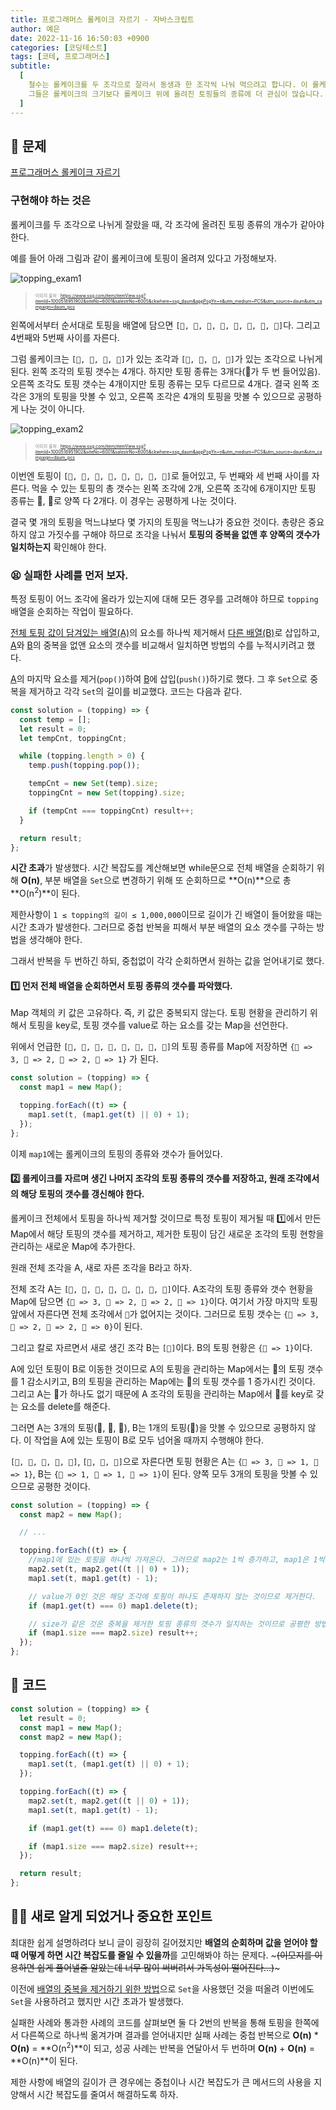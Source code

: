 ```yaml
---
title: 프로그래머스 롤케이크 자르기 - 자바스크립트
author: 예은
date: 2022-11-16 16:50:03 +0900
categories: [코딩테스트]
tags: [코테, 프로그래머스]
subtitle:
  [
    철수는 롤케이크를 두 조각으로 잘라서 동생과 한 조각씩 나눠 먹으려고 합니다. 이 롤케이크에는 여러가지 토핑들이 일렬로 올려져 있습니다. 철수와 동생은 롤케이크를 공평하게 나눠먹으려 하는데,
    그들은 롤케이크의 크기보다 롤케이크 위에 올려진 토핑들의 종류에 더 관심이 많습니다. 그래서 잘린 조각들의 크기와 올려진 토핑의 개수에 상관없이 각 조각에 동일한 가짓수의 토핑이 올라가면 공평하게 롤케이크가 나누어진 것으로 생각합니다.,
  ]
---
```


## 📄 문제

[프로그래머스 롤케이크 자르기](https://school.programmers.co.kr/learn/courses/30/lessons/132265)

### 구현해야 하는 것은

롤케이크를 두 조각으로 나뉘게 잘랐을 때, 각 조각에 올려진 토핑 종류의 개수가 같아야 한다.

예를 들어 아래 그림과 같이 롤케이크에 토핑이 올려져 있다고 가정해보자.

![topping_exam1](/assets/img/post/codingTest/programmers/132265/topping_exam1.png)

> <span style="color : #868585; font-size: 50%">이미지 출처 : https://www.ssg.com/item/itemView.ssg?itemId=1000518951902&siteNo=6001&salestrNo=6005&ckwhere=ssg_daum&appPopYn=n&utm_medium=PCS&utm_source=daum&utm_campaign=daum_pcs</span>

왼쪽에서부터 순서대로 토핑을 배열에 담으면 `[🍓, 🥝, 🍑, 🍓, 🍓, 🥝, 🍑, 🍒]`다. 그리고 4번째와 5번째 사이를 자른다.

그럼 롤케이크는 `[🍓, 🥝, 🍑, 🍓]`가 있는 조각과 `[🍓, 🥝, 🍑, 🍒]`가 있는 조각으로 나뉘게 된다. 왼쪽 조각의 토핑 갯수는 4개다. 하지만 토핑 종류는 3개다(🍓가 두 번 들어있음). 오른쪽 조각도 토핑 갯수는 4개이지만 토핑 종류는 모두 다르므로 4개다. 결국 왼쪽 조각은 3개의 토핑을 맛볼 수 있고, 오른쪽 조각은 4개의 토핑을 맛볼 수 있으므로 공평하게 나눈 것이 아니다.

![topping_exam2](/assets/img/post/codingTest/programmers/132265/topping_exam2.png)

> <span style="color : #868585; font-size: 50%">이미지 출처 : https://www.ssg.com/item/itemView.ssg?itemId=1000518951902&siteNo=6001&salestrNo=6005&ckwhere=ssg_daum&appPopYn=n&utm_medium=PCS&utm_source=daum&utm_campaign=daum_pcs</span>

이번엔 토핑이 `[🍓, 🥝, 🍓, 🍓, 🥝, 🍓, 🍓, 🍓]`로 들어있고, 두 번째와 세 번째 사이를 자른다. 먹을 수 있는 토핑의 총 갯수는 왼쪽 조각에 2개, 오른쪽 조각에 6개이지만 토핑 종류는 🍓, 🥝로 양쪽 다 2개다. 이 경우는 공평하게 나눈 것이다.

결국 몇 개의 토핑을 먹느냐보다 몇 가지의 토핑을 먹느냐가 중요한 것이다. 총량은 중요하지 않고 가짓수를 구해야 하므로 조각을 나눠서 **토핑의 중복을 없앤 후 양쪽의 갯수가 일치하는지** 확인해야 한다.

### 😫 실패한 사례를 먼저 보자.

특정 토핑이 어느 조각에 올라가 있는지에 대해 모든 경우를 고려해야 하므로 `topping` 배열을 순회하는 작업이 필요하다.

<u>전체 토핑 값이 담겨있는 배열(A)</u>의 요소를 하나씩 제거해서 <u>다른 배열(B)</u>로 삽입하고, <u>A</u>와 <u>B</u>의 중복을 없앤 요소의 갯수를 비교해서 일치하면 방법의 수를 누적시키려고 했다.

<u>A</u>의 마지막 요소를 제거(`pop()`)하여 <u>B</u>에 삽입(`push()`)하기로 했다. 그 후 `Set`으로 중복을 제거하고 각각 `Set`의 길이를 비교했다. 코드는 다음과 같다.

```javascript
const solution = (topping) => {
  const temp = [];
  let result = 0;
  let tempCnt, toppingCnt;

  while (topping.length > 0) {
    temp.push(topping.pop());

    tempCnt = new Set(temp).size;
    toppingCnt = new Set(topping).size;

    if (tempCnt === toppingCnt) result++;
  }

  return result;
};
```

**시간 초과**가 발생했다. 시간 복잡도를 계산해보면 while문으로 전체 배열을 순회하기 위해 **O(n)**, 부분 배열을 `Set`으로 변경하기 위해 또 순회하므로 **O(n)**으로 총 **O(n<sup>2</sup>)**이 된다.

제한사항이 `1 ≤ topping의 길이 ≤ 1,000,000`이므로 길이가 긴 배열이 들어왔을 때는 시간 초과가 발생한다. 그러므로 중첩 반복을 피해서 부분 배열의 요소 갯수를 구하는 방법을 생각해야 한다.

그래서 반복을 두 번하긴 하되, 중첩없이 각각 순회하면서 원하는 값을 얻어내기로 했다.

#### 1️⃣ 먼저 전체 배열을 순회하면서 토핑 종류의 갯수를 파악했다.

Map 객체의 키 값은 고유하다. 즉, 키 값은 중복되지 않는다. 토핑 현황을 관리하기 위해서 토핑을 key로, 토핑 갯수를 value로 하는 요소를 갖는 Map을 선언한다.

위에서 언급한 `[🍓, 🥝, 🍑, 🍓, 🍓, 🥝, 🍑, 🍒]`의 토핑 종류를 Map에 저장하면 `{🍓 => 3, 🥝 => 2, 🍑 => 2, 🍒 => 1}` 가 된다.

```javascript
const solution = (topping) => {
  const map1 = new Map();

  topping.forEach((t) => {
    map1.set(t, (map1.get(t) || 0) + 1);
  });
};
```

이제 `map1`에는 롤케이크의 토핑의 종류와 갯수가 들어있다.

#### 2️⃣ 롤케이크를 자르며 생긴 나머지 조각의 토핑 종류의 갯수를 저장하고, 원래 조각에서의 해당 토핑의 갯수를 갱신해야 한다.

롤케이크 전체에서 토핑을 하나씩 제거할 것이므로 특정 토핑이 제거될 때 1️⃣에서 만든 Map에서 해당 토핑의 갯수를 제거하고, 제거한 토핑이 담긴 새로운 조각의 토핑 현항을 관리하는 새로운 Map에 추가한다.

원래 전체 조각을 A, 새로 자른 조각을 B라고 하자.

전체 조각 A는 `[🍓, 🥝, 🍑, 🍓, 🍓, 🥝, 🍑, 🍒]`이다. A조각의 토핑 종류와 갯수 현황을 Map에 담으면 `{🍓 => 3, 🥝 => 2, 🍑 => 2, 🍒 => 1}`이다. 여기서 가장 마지막 토핑 앞에서 자른다면 전체 조각에서 `🍒`가 없어지는 것이다. 그러므로 토핑 갯수는 `{🍓 => 3, 🥝 => 2, 🍑 => 2, 🍒 => 0}`이 된다.

그리고 칼로 자르면서 새로 생긴 조각 B는 `[🍒]`이다. B의 토핑 현황은 `{🍒 => 1}`이다.

A에 있던 토핑이 B로 이동한 것이므로 A의 토핑을 관리하는 Map에서는 🍒의 토핑 갯수를 1 감소시키고, B의 토핑을 관리하는 Map에는 🍒의 토핑 갯수를 1 증가시킨 것이다. 그리고 A는 🍒가 하나도 없기 때문에 A 조각의 토핑을 관리하는 Map에서 🍒를 key로 갖는 요소를 delete를 해준다.

그러면 A는 3개의 토핑(🍓, 🥝, 🍑), B는 1개의 토핑(🍒)을 맛볼 수 있으므로 공평하지 않다. 이 작업을 A에 있는 토핑이 B로 모두 넘어올 때까지 수행해야 한다.

`[🍓, 🥝, 🍑, 🍓, 🍓]`, `[🥝, 🍑, 🍒]`으로 자른다면 토핑 현황은 A는 `{🍓 => 3, 🥝 => 1, 🍑 => 1}`, B는 `{🥝 => 1, 🍑 => 1, 🍒 => 1}`이 된다. 양쪽 모두 3개의 토핑을 맛볼 수 있으므로 공평한 것이다.

```javascript
const solution = (topping) => {
  const map2 = new Map();

  // ...

  topping.forEach((t) => {
    //map1에 있는 토핑을 하나씩 가져온다. 그러므로 map2는 1씩 증가하고, map1은 1씩 감소한다.
    map2.set(t, map2.get((t || 0) + 1));
    map1.set(t, map1.get(t) - 1);

    // value가 0인 것은 해당 조각에 토핑이 하나도 존재하지 않는 것이므로 제거한다.
    if (map1.get(t) === 0) map1.delete(t);

    // size가 같은 것은 중복을 제거한 토핑 종류의 갯수가 일치하는 것이므로 공평한 방법의 수를 1 증가시킨다.
    if (map1.size === map2.size) result++;
  });
};
```

## 🏹 코드

```javascript
const solution = (topping) => {
  let result = 0;
  const map1 = new Map();
  const map2 = new Map();

  topping.forEach((t) => {
    map1.set(t, (map1.get(t) || 0) + 1);
  });

  topping.forEach((t) => {
    map2.set(t, map2.get((t || 0) + 1));
    map1.set(t, map1.get(t) - 1);

    if (map1.get(t) === 0) map1.delete(t);

    if (map1.size === map2.size) result++;
  });

  return result;
};
```

## 👩‍🌾 새로 알게 되었거나 중요한 포인트

최대한 쉽게 설명하려다 보니 글이 굉장히 길어졌지만 **배열의 순회하며 값을 얻어야 할 때 어떻게 하면 시간 복잡도를 줄일 수 있을까**를 고민해봐야 하는 문제다. ~~~(이모지를 이용하면 쉽게 풀어낼줄 알았는데 너무 많이 써버려서 가독성이 떨어진다...)~~~

이전에 [배열의 중복을 제거하기 위한 방법](/posts/programmers-92334/#배열의-중복을-제거하기-위한-방법)으로 `Set`을 사용했던 것을 떠올려 이번에도 `Set`을 사용하려고 했지만 시간 초과가 발생했다.

실패한 사례와 통과한 사례의 코드를 살펴보면 둘 다 2번의 반복을 통해 토핑을 한쪽에서 다른쪽으로 하나씩 옮겨가며 결과를 얻어내지만 실패 사례는 중첩 반복으로 **O(n)** \* **O(n)** = **O(n<sup>2</sup>)**이 되고, 성공 사례는 반복을 연달아서 두 번하며 **O(n)** + **O(n)** = **O(n)**이 된다.

제한 사항에 배열의 길이가 큰 경우에는 중첩이나 시간 복잡도가 큰 메서드의 사용을 지양해서 시간 복잡도를 줄여서 해결하도록 하자.
